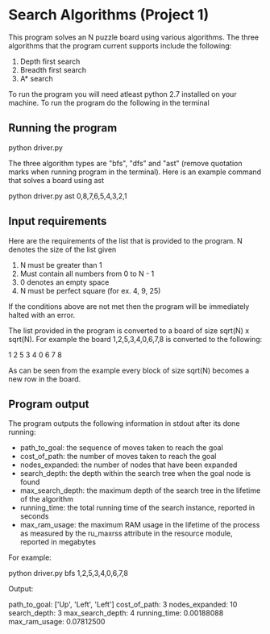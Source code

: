 # Search Algorithms (Project 1)

This program solves an N puzzle board using various algorithms. The three algorithms that the program current supports include the following:
1. Depth first search
2. Breadth first search
3. A* search

To run the program you will need atleast python 2.7 installed on your machine. To run the program do the following in the terminal

## Running the program
python driver.py <algorithm> <board>

The three algorithm types are "bfs", "dfs" and "ast" (remove quotation marks when running program in the terminal). Here is an example command that solves a board using ast

python driver.py ast 0,8,7,6,5,4,3,2,1

## Input requirements

Here are the requirements of the list that is provided to the program. N denotes the size of the list given
1. N must be greater than 1
2. Must contain all numbers from 0 to N - 1
3. 0 denotes an empty space
4. N must be perfect square (for ex. 4, 9, 25)

If the conditions above are not met then the program will be immediately halted with an error.

The list provided in the program is converted to a board of size sqrt(N) x sqrt(N). For example the board 1,2,5,3,4,0,6,7,8 is converted to the following:

1 2 5
3 4 0
6 7 8

As can be seen from the example every block of size sqrt(N) becomes a new row in the board.

## Program output
The program outputs the following information in stdout after its done running: 
- path_to_goal: the sequence of moves taken to reach the goal
- cost_of_path: the number of moves taken to reach the goal
- nodes_expanded: the number of nodes that have been expanded
- search_depth: the depth within the search tree when the goal node is found
- max_search_depth:  the maximum depth of the search tree in the lifetime of the algorithm
- running_time: the total running time of the search instance, reported in seconds
- max_ram_usage: the maximum RAM usage in the lifetime of the process as measured by the ru_maxrss attribute in the 	resource module, reported in megabytes

For example:

python driver.py bfs 1,2,5,3,4,0,6,7,8

Output:

path_to_goal: ['Up', 'Left', 'Left']
cost_of_path: 3
nodes_expanded: 10
search_depth: 3
max_search_depth: 4
running_time: 0.00188088
max_ram_usage: 0.07812500






